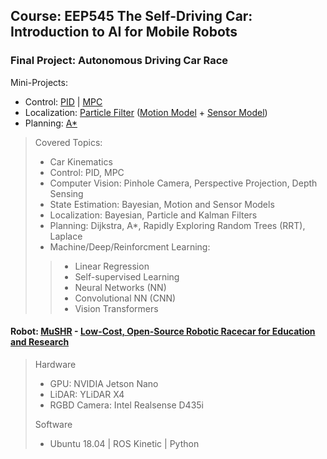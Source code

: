 ## __Course: EEP545 The Self-Driving Car: Introduction to AI for Mobile Robots__
### Final Project: Autonomous Driving Car Race
Mini-Projects:
* Control: [PID](https://github.com/SanjarNormuradov/EEP545_Self-Driving_Cars/blob/main/tutorial_ws/lab3/src/LineFollower.py) | [MPC](https://github.com/SanjarNormuradov/EEP545_Self-Driving_Cars/blob/main/tutorial_ws/lab3/src/LaserWanderer.py) 
* Localization: [Particle Filter](https://github.com/SanjarNormuradov/EEP545_Self-Driving_Cars/blob/main/tutorial_ws/lab4/src/ParticleFilter.py) ([Motion Model](https://github.com/SanjarNormuradov/EEP545_Self-Driving_Cars/blob/main/tutorial_ws/lab4/src/MotionModel.py) + [Sensor Model](https://github.com/SanjarNormuradov/EEP545_Self-Driving_Cars/blob/main/tutorial_ws/lab4/src/SensorModel.py))
* Planning: [A*](https://github.com/SanjarNormuradov/EEP545_Self-Driving_Cars/tree/main/tutorial_ws/lab5/src)

> Covered Topics:
> * Car Kinematics
> * Control: PID, MPC
> * Computer Vision: Pinhole Camera, Perspective Projection, Depth Sensing
> * State Estimation: Bayesian, Motion and Sensor Models
> * Localization: Bayesian, Particle and Kalman Filters
> * Planning: Dijkstra, A*, Rapidly Exploring Random Trees (RRT), Laplace
> * Machine/Deep/Reinforcment Learning: 
>> * Linear Regression
>> * Self-supervised Learning
>> * Neural Networks (NN)
>> * Convolutional NN (CNN)
>> * Vision Transformers

#### Robot: [MuSHR](https://mushr.io) - [Low-Cost, Open-Source Robotic Racecar for Education and Research](https://personalrobotics.cs.washington.edu/publications/srinivasa2019mushr.pdf)
> Hardware
> * GPU: NVIDIA Jetson Nano
> * LiDAR: YLiDAR X4
> * RGBD Camera: Intel Realsense D435i
>
> Software
> * Ubuntu 18.04 | ROS Kinetic | Python

